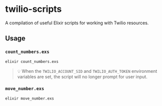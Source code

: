 # twilio-scripts

A compilation of useful Elixir scripts for working with Twilio resources.

## Usage

### `count_numbers.exs`

```sh
elixir count_numbers.exs
```

> 💡 When the `TWILIO_ACCOUNT_SID` and `TWILIO_AUTH_TOKEN` environment variables are set, the script will no longer prompt for user input.

### `move_number.exs`

```sh
elixir move_number.exs
```
